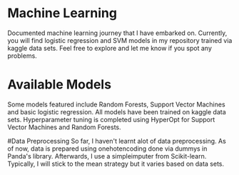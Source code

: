 # Machine Learning
Documented machine learning journey that I have embarked on. Currently, you will find logistic regression and SVM models in my repository trained via kaggle data sets. Feel free to explore and let me know if you spot any problems. 

# Available Models
Some models featured include Random Forests, Support Vector Machines and basic logistic regression. All models have been trained on kaggle data sets. Hyperparameter tuning is completed using HyperOpt for Support Vector Machines and Random Forests. 

#Data Preprocessing
So far, I haven't learnt alot of data preprocessing. As of now, data is prepared using onehotencoding done via dummys in Panda's library. Afterwards, I use a simpleimputer from Scikit-learn. Typically, I will stick to the mean strategy but it varies based on data sets. 
